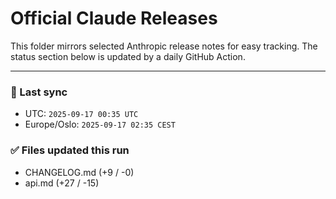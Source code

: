 # Official Claude Releases

This folder mirrors selected Anthropic release notes for easy tracking.
The status section below is updated by a daily GitHub Action.


---

<!-- sync-status:start -->

### 🔄 Last sync
- UTC: `2025-09-17 00:35 UTC`
- Europe/Oslo: `2025-09-17 02:35 CEST`

### ✅ Files updated this run

- CHANGELOG.md (+9 / -0)
- api.md (+27 / -15)<!-- sync-status:end -->






























